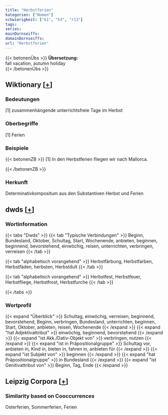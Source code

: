 ```yaml
---
title: "Herbstferien"
kategorien: ["Nomen"]
schwierigkeit: ["k1", "h3", "r13"]
tags:
series:
mainDornseiffs:
domainDornseiffs:
url: "Herbstferien"
---
```


{{< betonenÜbs >}}
**Übersetzung:**  
fall vacation, autumn holiday  
{{< /betonenÜbs >}}

## Wiktionary [[+](https://de.wiktionary.org/wiki/Herbstferien)]

### Bedeutungen
[1] zusammenhängende unterrichtsfreie Tage im Herbst  

### Oberbegriffe
[1] Ferien  

### Beispiele
{{< betonenZB >}}
[1] In den Herbstferien fliegen wir nach Mallorca.  

{{< /betonenZB >}}
### Herkunft
Determinativkompositum aus den Substantiven Herbst und Ferien  



## dwds [[+](https://www.dwds.de/wb/Herbstferien)]

### Wortinformation
{{< tabs "Dwds" >}}
{{< tab "Typische Verbindungen" >}}
Beginn, Bundesland, Oktober, Schultag, Start, Wochenende, anbieten, beginnen, beginnend, bevorstehend, einwöchig, reisen, unterrichten, verbringen, verreisen
{{< /tab >}}

{{< tab "alphabetisch vorangehend" >}}
Herbstfärbung, Herbstfarben, Herbstfäden, herbsten, Herbstdult
{{< /tab >}}

{{< tab "alphabetisch vorangehend" >}}
Herbstfest, Herbstfeuer, Herbstfliege, Herbstfrost, Herbstfurche
{{< /tab >}}

{{< /tabs >}}

### Wortprofil
{{< expand "Überblick" >}} Schultag, einwöchig, verreisen, beginnend, bevorstehend, Beginn, verbringen, Bundesland, unterrichten, beginnen, Start, Oktober, anbieten, reisen, Wochenende {{< /expand >}}
{{< expand "hat Adjektivattribut" >}} einwöchig, beginnend, bevorstehend {{< /expand >}}
{{< expand "ist Akk./Dativ-Objekt von" >}} verbringen, nutzen {{< /expand >}}
{{< expand "ist in Präpositionalgruppe" >}} Schultag vor, anbieten in, Kind in, bieten in, fahren in, anbieten für {{< /expand >}}
{{< expand "ist Subjekt von" >}} beginnen {{< /expand >}}
{{< expand "hat Präpositionalgruppe" >}} in Bundesland {{< /expand >}}
{{< expand "ist Genitivattribut von" >}} Beginn, Tag, Ende {{< /expand >}}

## Leipzig Corpora [[+](https://corpora.uni-leipzig.de/en/res?word=Herbstferien&corpusId=deu_newscrawl-public_2018)]


### Similarity based on Cooccurrences
Osterferien, Sommerferien, Ferien

